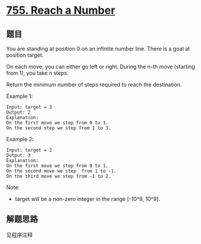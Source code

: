 # [755. Reach a Number](https://leetcode.com/problems/reach-a-number/)

## 题目

You are standing at position 0 on an infinite number line. There is a goal at position target.

On each move, you can either go left or right. During the n-th move (starting from 1), you take n steps.

Return the minimum number of steps required to reach the destination.

Example 1:

```text
Input: target = 3
Output: 2
Explanation:
On the first move we step from 0 to 1.
On the second step we step from 1 to 3.
```

Example 2:

```text
Input: target = 2
Output: 3
Explanation:
On the first move we step from 0 to 1.
On the second move we step  from 1 to -1.
On the third move we step from -1 to 2.
```

Note:

- target will be a non-zero integer in the range [-10^9, 10^9].

## 解题思路

见程序注释
